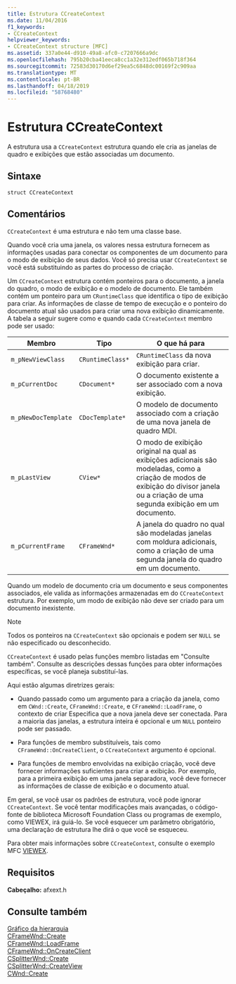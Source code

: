 ```yaml
---
title: Estrutura CCreateContext
ms.date: 11/04/2016
f1_keywords:
- CCreateContext
helpviewer_keywords:
- CCreateContext structure [MFC]
ms.assetid: 337a0e44-d910-49a8-afc0-c7207666a9dc
ms.openlocfilehash: 795b20cba41eeca8cc1a32e312edf065b718f364
ms.sourcegitcommit: 72583d30170d6ef29ea5c6848dc00169f2c909aa
ms.translationtype: MT
ms.contentlocale: pt-BR
ms.lasthandoff: 04/18/2019
ms.locfileid: "58768480"
---
```

# <a name="ccreatecontext-structure"></a>Estrutura CCreateContext

A estrutura usa a `CCreateContext` estrutura quando ele cria as janelas de quadro e exibições que estão associadas um documento.

## <a name="syntax"></a>Sintaxe

```
struct CCreateContext
```

## <a name="remarks"></a>Comentários

`CCreateContext` é uma estrutura e não tem uma classe base.

Quando você cria uma janela, os valores nessa estrutura fornecem as informações usadas para conectar os componentes de um documento para o modo de exibição de seus dados. Você só precisa usar `CCreateContext` se você está substituindo as partes do processo de criação.

Um `CCreateContext` estrutura contém ponteiros para o documento, a janela do quadro, o modo de exibição e o modelo de documento. Ele também contém um ponteiro para um `CRuntimeClass` que identifica o tipo de exibição para criar. As informações de classe de tempo de execução e o ponteiro do documento atual são usados para criar uma nova exibição dinamicamente. A tabela a seguir sugere como e quando cada `CCreateContext` membro pode ser usado:

|Membro|Tipo|O que há para|
|------------|----------|--------------------|
|`m_pNewViewClass`|`CRuntimeClass*`|`CRuntimeClass` da nova exibição para criar.|
|`m_pCurrentDoc`|`CDocument*`|O documento existente a ser associado com a nova exibição.|
|`m_pNewDocTemplate`|`CDocTemplate*`|O modelo de documento associado com a criação de uma nova janela de quadro MDI.|
|`m_pLastView`|`CView*`|O modo de exibição original na qual as exibições adicionais são modeladas, como a criação de modos de exibição do divisor janela ou a criação de uma segunda exibição em um documento.|
|`m_pCurrentFrame`|`CFrameWnd*`|A janela do quadro no qual são modeladas janelas com moldura adicionais, como a criação de uma segunda janela do quadro em um documento.|

Quando um modelo de documento cria um documento e seus componentes associados, ele valida as informações armazenadas em do `CCreateContext` estrutura. Por exemplo, um modo de exibição não deve ser criado para um documento inexistente.

> [!NOTE]
>  Todos os ponteiros na `CCreateContext` são opcionais e podem ser `NULL` se não especificado ou desconhecido.

`CCreateContext` é usado pelas funções membro listadas em "Consulte também". Consulte as descrições dessas funções para obter informações específicas, se você planeja substituí-las.

Aqui estão algumas diretrizes gerais:

- Quando passado como um argumento para a criação da janela, como em `CWnd::Create`, `CFrameWnd::Create`, e `CFrameWnd::LoadFrame`, o contexto de criar Especifica que a nova janela deve ser conectada. Para a maioria das janelas, a estrutura inteira é opcional e um `NULL` ponteiro pode ser passado.

- Para funções de membro substituíveis, tais como `CFrameWnd::OnCreateClient`, o `CCreateContext` argumento é opcional.

- Para funções de membro envolvidas na exibição criação, você deve fornecer informações suficientes para criar a exibição. Por exemplo, para a primeira exibição em uma janela separadora, você deve fornecer as informações de classe de exibição e o documento atual.

Em geral, se você usar os padrões de estrutura, você pode ignorar `CCreateContext`. Se você tentar modificações mais avançadas, o código-fonte de biblioteca Microsoft Foundation Class ou programas de exemplo, como VIEWEX, irá guiá-lo. Se você esquecer um parâmetro obrigatório, uma declaração de estrutura lhe dirá o que você se esqueceu.

Para obter mais informações sobre `CCreateContext`, consulte o exemplo MFC [VIEWEX](../../overview/visual-cpp-samples.md).

## <a name="requirements"></a>Requisitos

**Cabeçalho:** afxext.h

## <a name="see-also"></a>Consulte também

[Gráfico da hierarquia](../../mfc/hierarchy-chart.md)<br/>
[CFrameWnd::Create](../../mfc/reference/cframewnd-class.md#create)<br/>
[CFrameWnd::LoadFrame](../../mfc/reference/cframewnd-class.md#loadframe)<br/>
[CFrameWnd::OnCreateClient](../../mfc/reference/cframewnd-class.md#oncreateclient)<br/>
[CSplitterWnd::Create](../../mfc/reference/csplitterwnd-class.md#create)<br/>
[CSplitterWnd::CreateView](../../mfc/reference/csplitterwnd-class.md#createview)<br/>
[CWnd::Create](../../mfc/reference/cwnd-class.md#create)
